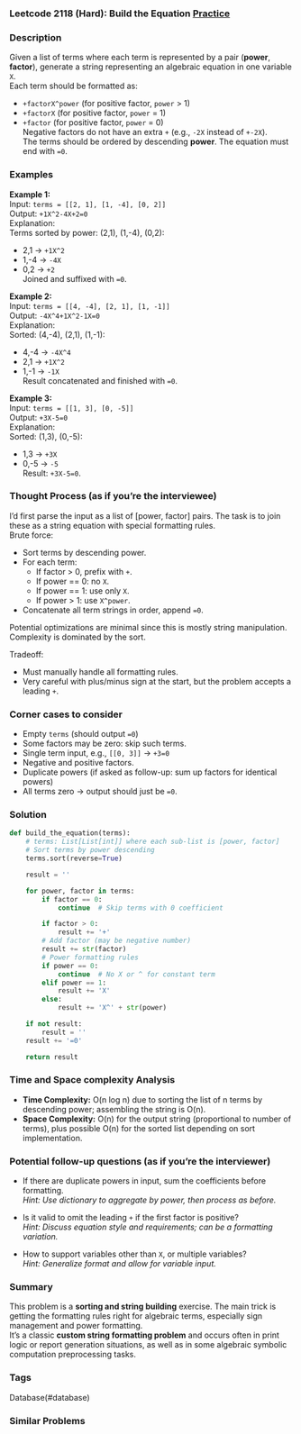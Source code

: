 ### Leetcode 2118 (Hard): Build the Equation [Practice](https://leetcode.com/problems/build-the-equation)

### Description  
Given a list of terms where each term is represented by a pair (**power**, **factor**), generate a string representing an algebraic equation in one variable `X`.  
Each term should be formatted as:  
- `+factorX^power` (for positive factor, `power` > 1)  
- `+factorX` (for positive factor, `power` = 1)  
- `+factor` (for positive factor, `power` = 0)  
Negative factors do not have an extra `+` (e.g., `-2X` instead of `+-2X`).  
The terms should be ordered by descending **power**. The equation must end with `=0`.

### Examples  

**Example 1:**  
Input: `terms = [[2, 1], [1, -4], [0, 2]]`  
Output: `+1X^2-4X+2=0`  
Explanation:  
Terms sorted by power: (2,1), (1,-4), (0,2):  
- 2,1 → `+1X^2`  
- 1,-4 → `-4X`  
- 0,2  → `+2`  
Joined and suffixed with `=0`.

**Example 2:**  
Input: `terms = [[4, -4], [2, 1], [1, -1]]`  
Output: `-4X^4+1X^2-1X=0`  
Explanation:  
Sorted: (4,-4), (2,1), (1,-1):  
- 4,-4 → `-4X^4`  
- 2,1  → `+1X^2`  
- 1,-1 → `-1X`  
Result concatenated and finished with `=0`.

**Example 3:**  
Input: `terms = [[1, 3], [0, -5]]`  
Output: `+3X-5=0`  
Explanation:  
Sorted: (1,3), (0,-5):  
- 1,3 → `+3X`  
- 0,-5 → `-5`  
Result: `+3X-5=0`.

### Thought Process (as if you’re the interviewee)  
I’d first parse the input as a list of [power, factor] pairs. The task is to join these as a string equation with special formatting rules.  
Brute force:  
- Sort terms by descending power.
- For each term:  
   - If factor > 0, prefix with `+`.
   - If power == 0: no `X`.
   - If power == 1: use only `X`.
   - If power > 1: use `X^power`.
- Concatenate all term strings in order, append `=0`.

Potential optimizations are minimal since this is mostly string manipulation. Complexity is dominated by the sort.

Tradeoff:  
- Must manually handle all formatting rules.
- Very careful with plus/minus sign at the start, but the problem accepts a leading `+`.

### Corner cases to consider  
- Empty `terms` (should output `=0`)
- Some factors may be zero: skip such terms.
- Single term input, e.g., `[[0, 3]]` → `+3=0`
- Negative and positive factors.
- Duplicate powers (if asked as follow-up: sum up factors for identical powers)
- All terms zero → output should just be `=0`.

### Solution

```python
def build_the_equation(terms):
    # terms: List[List[int]] where each sub-list is [power, factor]
    # Sort terms by power descending
    terms.sort(reverse=True)

    result = ''

    for power, factor in terms:
        if factor == 0:
            continue  # Skip terms with 0 coefficient

        if factor > 0:
            result += '+'
        # Add factor (may be negative number)
        result += str(factor)
        # Power formatting rules
        if power == 0:
            continue  # No X or ^ for constant term
        elif power == 1:
            result += 'X'
        else:
            result += 'X^' + str(power)

    if not result:
        result = ''
    result += '=0'

    return result
```

### Time and Space complexity Analysis  

- **Time Complexity:** O(n log n) due to sorting the list of n terms by descending power; assembling the string is O(n).
- **Space Complexity:** O(n) for the output string (proportional to number of terms), plus possible O(n) for the sorted list depending on sort implementation.

### Potential follow-up questions (as if you’re the interviewer)  

- If there are duplicate powers in input, sum the coefficients before formatting.  
  *Hint: Use dictionary to aggregate by power, then process as before.*

- Is it valid to omit the leading `+` if the first factor is positive?  
  *Hint: Discuss equation style and requirements; can be a formatting variation.*

- How to support variables other than `X`, or multiple variables?  
  *Hint: Generalize format and allow for variable input.*

### Summary
This problem is a **sorting and string building** exercise. The main trick is getting the formatting rules right for algebraic terms, especially sign management and power formatting.  
It’s a classic **custom string formatting problem** and occurs often in print logic or report generation situations, as well as in some algebraic symbolic computation preprocessing tasks.

### Tags
Database(#database)

### Similar Problems
